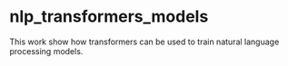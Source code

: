 # nlp_transformers_models
This work show how transformers can be used to train natural language processing models.
